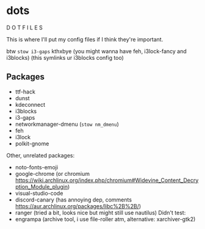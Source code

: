 # dots
D O T  F  I L E S

This is where I'll put my config files if I think they're important.

btw `stow i3-gaps` kthxbye (you might wanna have feh, i3lock-fancy and i3blocks) (this symlinks ur i3blocks config too)

## Packages
* ttf-hack
* dunst
* kdeconnect
* i3blocks
* i3-gaps
* networkmanager-dmenu (`stow nm_dmenu`)
* feh
* i3lock
* polkit-gnome

Other, unrelated packages:
* noto-fonts-emoji
* google-chrome (or chromium https://wiki.archlinux.org/index.php/chromium#Widevine_Content_Decryption_Module_plugin)
* visual-studio-code
* discord-canary (has annoying dep, comments https://aur.archlinux.org/packages/libc%2B%2B/)
* ranger (tried a bit, looks nice but might still use nautilus)
Didn't test:
* engrampa (archive tool, i use file-roller atm, alternative: xarchiver-gtk2)